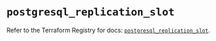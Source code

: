 # `postgresql_replication_slot`

Refer to the Terraform Registry for docs: [`postgresql_replication_slot`](https://registry.terraform.io/providers/cyrilgdn/postgresql/1.21.0/docs/resources/replication_slot).
